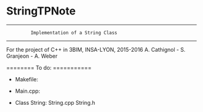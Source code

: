 # StringTPNote
---------------------------------------------------------------------
             Implementation of a String Class    
---------------------------------------------------------------------

For the project of C++ in 3BIM, INSA-LYON, 2015-2016
A. Cathignol - S. Granjeon - A. Weber

======== To do: ===========

- Makefile:

- Main.cpp:

- Class String: String.cpp String.h
